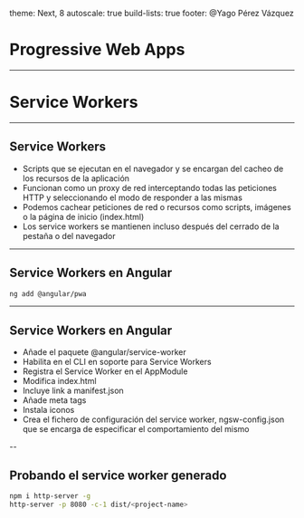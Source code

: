 theme: Next, 8
autoscale: true
build-lists: true
footer: @Yago Pérez Vázquez

# Progressive Web Apps

---

# Service Workers

---

## Service Workers

- Scripts que se ejecutan en el navegador y se encargan del cacheo de los recursos de la aplicación
- Funcionan como un proxy de red interceptando todas las peticiones HTTP y seleccionando el modo de responder a las mismas
- Podemos cachear peticiones de red o recursos como scripts, imágenes o la página de inicio (index.html)
- Los service workers se mantienen incluso después del cerrado de la pestaña o del navegador

---

## Service Workers en Angular

```bash
ng add @angular/pwa
```

---

## Service Workers en Angular

- Añade el paquete @angular/service-worker
- Habilita en el CLI en soporte para Service Workers
- Registra el Service Worker en el AppModule
- Modifica index.html
- Incluye link a manifest.json
- Añade meta tags
- Instala iconos
- Crea el fichero de configuración del service worker,  ngsw-config.json que se encarga de especificar el comportamiento del mismo

--

## Probando el service worker generado

```bash
npm i http-server -g
http-server -p 8080 -c-1 dist/<project-name>
```

